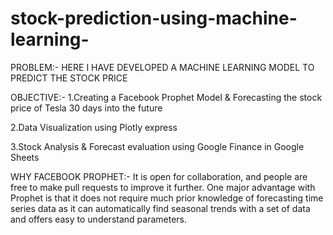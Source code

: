 # stock-prediction-using-machine-learning-
PROBLEM:-
HERE I HAVE DEVELOPED A MACHINE LEARNING MODEL TO PREDICT THE STOCK PRICE

OBJECTIVE:-
1.Creating a Facebook Prophet Model & Forecasting the stock price of Tesla 30 days into the future

2.Data Visualization using Plotly express

3.Stock Analysis & Forecast evaluation using Google Finance in Google Sheets 

WHY FACEBOOK PROPHET:-
It is open for collaboration, and people are free to make pull requests to improve it further. One major advantage with Prophet is that it does not require much prior knowledge of forecasting time series data as it can automatically find seasonal trends with a set of data and offers easy to understand parameters.
